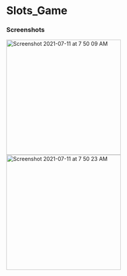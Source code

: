 # Slots_Game

### Screenshots
<img width="301" alt="Screenshot 2021-07-11 at 7 50 09 AM" src="https://user-images.githubusercontent.com/69667845/125180895-04f49980-e21d-11eb-8291-5868b1354532.png">  <img width="301" alt="Screenshot 2021-07-11 at 7 50 23 AM" src="https://user-images.githubusercontent.com/69667845/125180896-07ef8a00-e21d-11eb-91c0-5de0f5d590e1.png">
